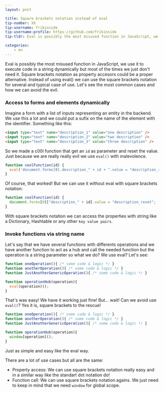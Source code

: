 ```yaml
---
layout: post

title: Square brackets notation instead of eval
tip-number: XX
tip-username: frikinside
tip-username-profile: https://github.com/frikinside
tip-tldr: Eval is possibly the most misused function in JavaScript, we use it to execute code in a string dynamically but most of the times we just don't need it. Square brackets notation as property accesors could be a proper alternative.

categories:
    - en
---
```


Eval is possibly the most misused function in JavaScript, we use it to execute code in a string dynamically but most of the times we just don't need it. Square brackets notation as property accesors could be a proper alternative.
Instead of using eval() we can use the square brackets notation for several and typical case of use. Let's see the most common cases and how we can avoid the evil.

### Access to forms and elements dynamically
Imagine a form with a list of inputs representing an entity in the backend. We use this a lot and we could put a sufix on the name of the element with the identifier.
Something like this:
```html
<input type="text" name="description_1" value="one description" />
<input type="text" name="description_2" value="two description" />
<input type="text" name="description_3" value="three description" />
```
So we made a c00l function that get an `id` as parameter and reset the value.
Just because we are really really evil we use `eval()` with malevolence.
```JavaScript
function coolFunction(id) {
  eval('document.forms[0].description_" + id + ".value = "description_reset"');
}
```

Of course, that worked! But we can use it without eval with square brackets notation:
```JavaScript
function coolFunction(id) {
  document.forms[0]["description_" + id].value = "description_reset";
}
```

With square brackets notation we can access the properties with string like a Dictionary, Hashtable or any other `key value pairs`.

### Invoke functions via string name
Let's say that we have several functions with differents operations and we have another function to act as a hub and call the needed function but the operation is a string parameter so what we do? We use eval? Let's see:
```JavaScript
function oneOperation(){ /* some code & logic */ }
function anotherOperation(){ /* some code & logic */ }
function JustAnotherGenericOperation(){ /* some code & logic */ }

function operationHub(operation){
  eval(operation)();
}
```
That's was easy! We have it working just fine! But... wait! Can we avoid use `eval()`? Yes it is, square brackets to the rescue!
```JavaScript
function oneOperation(){ /* some code & logic */ }
function anotherOperation(){ /* some code & logic */ }
function JustAnotherGenericOperation(){ /* some code & logic */ }

function operationHub(operation){
  window[operation]();
}
```
Just as simple and easy like the eval way.

There are a lot of use cases but all are the same:
- Property access: We can use square brackets notation really easy and in a similar way like the standart dot notation do!
- Function call: We can use square brackets notation agains. We just need to keep in mind that we need `window` for global scope.
